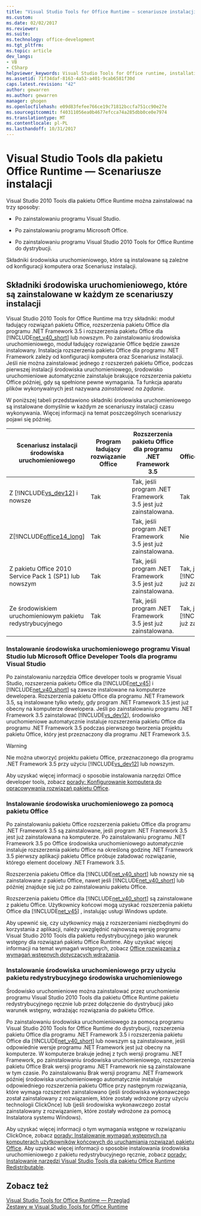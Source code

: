 ```yaml
---
title: "Visual Studio Tools for Office Runtime ― scenariusze instalacji | Dokumentacja firmy Microsoft"
ms.custom: 
ms.date: 02/02/2017
ms.reviewer: 
ms.suite: 
ms.technology: office-development
ms.tgt_pltfrm: 
ms.topic: article
dev_langs:
- VB
- CSharp
helpviewer_keywords: Visual Studio Tools for Office runtime, installation scenarios
ms.assetid: 71f34daf-8163-4a53-a401-9cab6581f30d
caps.latest.revision: "42"
author: gewarren
ms.author: gewarren
manager: ghogen
ms.openlocfilehash: e09d83fefee766ce19c71812bccfa751cc90e27e
ms.sourcegitcommit: f40311056ea0b4677efcca74a285dbb0ce0e7974
ms.translationtype: MT
ms.contentlocale: pl-PL
ms.lasthandoff: 10/31/2017
---
```

# <a name="visual-studio-tools-for-office-runtime-installation-scenarios"></a>Visual Studio Tools dla pakietu Office Runtime ― Scenariusze instalacji
  Visual Studio 2010 Tools dla pakietu Office Runtime można zainstalować na trzy sposoby:  
  
-   Po zainstalowaniu programu Visual Studio.  
  
-   Po zainstalowaniu programu Microsoft Office.  
  
-   Po zainstalowaniu programu Visual Studio 2010 Tools for Office Runtime do dystrybucji.  
  
 Składniki środowiska uruchomieniowego, które są instalowane są zależne od konfiguracji komputera oraz Scenariusz instalacji.  
  
## <a name="runtime-components-that-are-installed-in-each-installation-scenario"></a>Składniki środowiska uruchomieniowego, które są zainstalowane w każdym ze scenariuszy instalacji  
 Visual Studio 2010 Tools for Office Runtime ma trzy składniki: moduł ładujący rozwiązań pakietu Office, rozszerzenia pakietu Office dla programu .NET Framework 3.5 i rozszerzenia pakietu Office dla [!INCLUDE[net_v40_short](../sharepoint/includes/net-v40-short-md.md)] lub nowszym. Po zainstalowaniu środowiska uruchomieniowego, moduł ładujący rozwiązanie Office będzie zawsze instalowany. Instalacja rozszerzenia pakietu Office dla programu .NET Framework zależy od konfiguracji komputera oraz Scenariusz instalacji. Jeśli nie można zainstalować jednego z rozszerzeń pakietu Office, podczas pierwszej instalacji środowiska uruchomieniowego, środowisko uruchomieniowe automatycznie zainstaluje brakujące rozszerzenia pakietu Office później, gdy są spełnione pewne wymagania. Ta funkcja aparatu plików wykonywalnych jest nazywana *zainstalować na żądanie*.  
  
 W poniższej tabeli przedstawiono składniki środowiska uruchomieniowego są instalowane domyślnie w każdym ze scenariuszy instalacji czasu wykonywania. Więcej informacji na temat poszczególnych scenariuszy pojawi się później.  
  
|Scenariusz instalacji środowiska uruchomieniowego|Program ładujący rozwiązanie Office|Rozszerzenia pakietu Office dla programu .NET Framework 3.5|Rozszerzenia pakietu Office[!INCLUDE[net_v40_short](../sharepoint/includes/net-v40-short-md.md)]|Rozszerzenia pakietu Office[!INCLUDE[net_v45](../vsto/includes/net-v45-md.md)]|  
|-----------------------------------|----------------------------|--------------------------------------------------|---------------------------------------------------------------------------------------|---------------------------------------------------------------------------|  
|Z [!INCLUDE[vs_dev12](../vsto/includes/vs-dev12-md.md)] i nowsze|Tak|Tak, jeśli program .NET Framework 3.5 jest już zainstalowana.|Tak|Tak|  
|Z[!INCLUDE[office14_long](../vsto/includes/office14-long-md.md)]|Tak|Tak, jeśli program .NET Framework 3.5 jest już zainstalowana.|Nie|Nie|  
|Z pakietu Office 2010 Service Pack 1 (SP1) lub nowszym|Tak|Tak, jeśli program .NET Framework 3.5 jest już zainstalowana.|Tak, jeśli [!INCLUDE[net_v40_short](../sharepoint/includes/net-v40-short-md.md)] jest już zainstalowana.|Nie|  
|Ze środowiskiem uruchomieniowym pakietu redystrybucyjnego|Tak|Tak, jeśli program .NET Framework 3.5 jest już zainstalowana.|Tak, jeśli [!INCLUDE[net_v40_short](../sharepoint/includes/net-v40-short-md.md)] jest już zainstalowana.|Tak, jeśli [!INCLUDE[net_v45](../vsto/includes/net-v45-md.md)] jest już zainstalowana.|  
  
### <a name="installing-the-runtime-with-visual-studio-or-the-microsoft-office-developer-tools-for-visual-studio"></a>Instalowanie środowiska uruchomieniowego programu Visual Studio lub Microsoft Office Developer Tools dla programu Visual Studio  
 Po zainstalowaniu narzędzia Office developer tools w programie Visual Studio, rozszerzenia pakietu Office dla [!INCLUDE[net_v45](../vsto/includes/net-v45-md.md)] i [!INCLUDE[net_v40_short](../sharepoint/includes/net-v40-short-md.md)] są zawsze instalowane na komputerze dewelopera. Rozszerzenia pakietu Office dla programu .NET Framework 3.5, są instalowane tylko wtedy, gdy program .NET Framework 3.5 jest już obecny na komputerze dewelopera. Jeśli po zainstalowaniu programu .NET Framework 3.5 zainstalować [!INCLUDE[vs_dev12](../vsto/includes/vs-dev12-md.md)], środowisko uruchomieniowe automatycznie instaluje rozszerzenia pakietu Office dla programu .NET Framework 3.5 podczas pierwszego tworzenia projektu pakietu Office, który jest przeznaczony dla programu .NET Framework 3.5.  
  
> [!WARNING]  
>  Nie można utworzyć projektu pakietu Office, przeznaczonego dla programu .NET Framework 3.5 przy użyciu [!INCLUDE[vs_dev12](../vsto/includes/vs-dev12-md.md)] lub nowszym.  
  
 Aby uzyskać więcej informacji o sposobie instalowania narzędzi Office developer tools, zobacz [porady: Konfigurowanie komputera do opracowywania rozwiązań pakietu Office](../vsto/how-to-configure-a-computer-to-develop-office-solutions.md).  
  
### <a name="installing-the-runtime-with-office"></a>Instalowanie środowiska uruchomieniowego za pomocą pakietu Office  
 Po zainstalowaniu pakietu Office rozszerzenia pakietu Office dla programu .NET Framework 3.5 są zainstalowane, jeśli program .NET Framework 3.5 jest już zainstalowana na komputerze. Po zainstalowaniu programu .NET Framework 3.5 po Office środowiska uruchomieniowego automatycznie instaluje rozszerzenia pakietu Office na określoną godzinę .NET Framework 3.5 pierwszy aplikacji pakietu Office próbuje załadować rozwiązanie, którego element docelowy .NET Framework 3.5.  
  
 Rozszerzenia pakietu Office dla [!INCLUDE[net_v40_short](../sharepoint/includes/net-v40-short-md.md)] lub nowszy nie są zainstalowane z pakietu Office, nawet jeśli [!INCLUDE[net_v40_short](../sharepoint/includes/net-v40-short-md.md)] lub później znajduje się już po zainstalowaniu pakietu Office.  
  
 Rozszerzenia pakietu Office dla [!INCLUDE[net_v40_short](../sharepoint/includes/net-v40-short-md.md)] są zainstalowane z pakietu Office. Użytkownicy końcowi mogą uzyskać rozszerzenia pakietu Office dla [!INCLUDE[net_v45](../vsto/includes/net-v45-md.md)] , instalując usługi Windows update.  
  
 Aby upewnić się, czy użytkownicy mają z rozszerzeniami niezbędnymi do korzystania z aplikacji, należy uwzględnić najnowszą wersję programu Visual Studio 2010 Tools dla pakietu redystrybucyjnego jako warunek wstępny dla rozwiązań pakietu Office Runtime. Aby uzyskać więcej informacji na temat wymagań wstępnych, zobacz [Office rozwiązania z wymagań wstępnych dotyczących wdrażania](http://msdn.microsoft.com/en-us/9f672809-43a3-40a1-9057-397ce3b5126e).  
  
### <a name="installing-the-runtime-by-using-the-runtime-redistributable"></a>Instalowanie środowiska uruchomieniowego przy użyciu pakietu redystrybucyjnego środowiska uruchomieniowego  
 Środowisko uruchomieniowe można zainstalować przez uruchomienie programu Visual Studio 2010 Tools dla pakietu Office Runtime pakietu redystrybucyjnego ręcznie lub przez dołączenie do dystrybucji jako warunek wstępny, wdrażając rozwiązania do pakietu Office.  
  
 Po zainstalowaniu środowiska uruchomieniowego za pomocą programu Visual Studio 2010 Tools for Office Runtime do dystrybucji, rozszerzenia pakietu Office dla programu .NET Framework 3.5 i rozszerzenia pakietu Office dla [!INCLUDE[net_v40_short](../sharepoint/includes/net-v40-short-md.md)] lub nowszym są zainstalowane, jeśli odpowiednie wersje programu .NET Framework jest już obecny na komputerze. W komputerze brakuje jednej z tych wersji programu .NET Framework, po zainstalowaniu środowiska uruchomieniowego, rozszerzenia pakietu Office Brak wersji programu .NET Framework nie są zainstalowane w tym czasie. Po zainstalowaniu Brak wersji programu .NET Framework później środowiska uruchomieniowego automatycznie instaluje odpowiedniego rozszerzenia pakietu Office przy następnym rozwiązania, które wymaga rozszerzeń zainstalowano (jeśli środowiska wykonawczego został zainstalowany z rozwiązaniem, które zostały wdrożone przy użyciu technologii ClickOnce) lub (jeśli środowiska wykonawczego został zainstalowany z rozwiązaniem, które zostały wdrożone za pomocą Instalatora systemu Windows).  
  
 Aby uzyskać więcej informacji o tym wymagania wstępne w rozwiązaniu ClickOnce, zobacz [porady: Instalowanie wymagań wstępnych na komputerach użytkowników końcowych do uruchamiania rozwiązań pakietu Office](http://msdn.microsoft.com/en-us/74dd2c52-838f-4abf-b2b4-4d7b0c2a0a98). Aby uzyskać więcej informacji o sposobie instalowania środowiska uruchomieniowego z pakietu redystrybucyjnego ręcznie, zobacz [porady: Instalowanie narzędzi Visual Studio Tools dla pakietu Office Runtime Redistributable](../vsto/how-to-install-the-visual-studio-tools-for-office-runtime-redistributable.md).  
  
## <a name="see-also"></a>Zobacz też  
 [Visual Studio Tools for Office Runtime ― Przegląd](../vsto/visual-studio-tools-for-office-runtime-overview.md)   
 [Zestawy w Visual Studio Tools for Office Runtime](../vsto/assemblies-in-the-visual-studio-tools-for-office-runtime.md)  
  
  